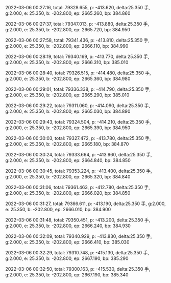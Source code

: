 2022-03-06 00:27:16, total: 79328.655, p: -413.620, delta:25.350 手, g:2.000, e: 25.350, b: -202.800, ep: 2665.260, bp: 384.860

2022-03-06 00:27:37, total: 79347.013, p: -413.880, delta:25.350 手, g:2.000, e: 25.350, b: -202.800, ep: 2665.720, bp: 384.950

2022-03-06 00:27:58, total: 79341.436, p: -413.810, delta:25.350 手, g:2.000, e: 25.350, b: -202.800, ep: 2666.110, bp: 384.990

2022-03-06 00:28:19, total: 79340.169, p: -413.770, delta:25.350 手, g:2.000, e: 25.350, b: -202.800, ep: 2666.310, bp: 385.010

2022-03-06 00:28:40, total: 79326.515, p: -414.480, delta:25.350 手, g:2.000, e: 25.350, b: -202.800, ep: 2665.360, bp: 384.980

2022-03-06 00:29:01, total: 79336.338, p: -414.790, delta:25.350 手, g:2.000, e: 25.350, b: -202.800, ep: 2665.290, bp: 385.010

2022-03-06 00:29:22, total: 79311.060, p: -414.090, delta:25.350 手, g:2.000, e: 25.350, b: -202.800, ep: 2665.030, bp: 384.890

2022-03-06 00:29:43, total: 79324.504, p: -414.210, delta:25.350 手, g:2.000, e: 25.350, b: -202.800, ep: 2665.390, bp: 384.950

2022-03-06 00:30:03, total: 79327.472, p: -413.780, delta:25.350 手, g:2.000, e: 25.350, b: -202.800, ep: 2665.180, bp: 384.870

2022-03-06 00:30:24, total: 79333.664, p: -413.960, delta:25.350 手, g:2.000, e: 25.350, b: -202.800, ep: 2664.840, bp: 384.850

2022-03-06 00:30:45, total: 79353.224, p: -413.400, delta:25.350 手, g:2.000, e: 25.350, b: -202.800, ep: 2665.320, bp: 384.840

2022-03-06 00:31:06, total: 79361.463, p: -412.780, delta:25.350 手, g:2.000, e: 25.350, b: -202.800, ep: 2666.020, bp: 384.850

2022-03-06 00:31:27, total: 79366.611, p: -413.190, delta:25.350 手, g:2.000, e: 25.350, b: -202.800, ep: 2666.010, bp: 384.900

2022-03-06 00:31:48, total: 79350.451, p: -413.200, delta:25.350 手, g:2.000, e: 25.350, b: -202.800, ep: 2666.240, bp: 384.930

2022-03-06 00:32:09, total: 79340.929, p: -413.830, delta:25.350 手, g:2.000, e: 25.350, b: -202.800, ep: 2666.410, bp: 385.030

2022-03-06 00:32:29, total: 79310.748, p: -415.130, delta:25.350 手, g:2.000, e: 25.350, b: -202.800, ep: 2667.190, bp: 385.290

2022-03-06 00:32:50, total: 79300.163, p: -415.530, delta:25.350 手, g:2.000, e: 25.350, b: -202.800, ep: 2667.190, bp: 385.340
